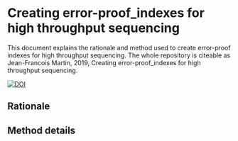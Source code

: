 # Creating error-proof_indexes for high throughput sequencing



This document explains the rationale and method used to create error-proof indexes for high throughput sequencing. The whole repository is citeable as Jean-Francois Martin, 2019,  Creating error-proof_indexes for high throughput sequencing. 

[![DOI](https://zenodo.org/badge/198625228.svg)](https://zenodo.org/badge/latestdoi/198625228)





## Rationale





## Method details



